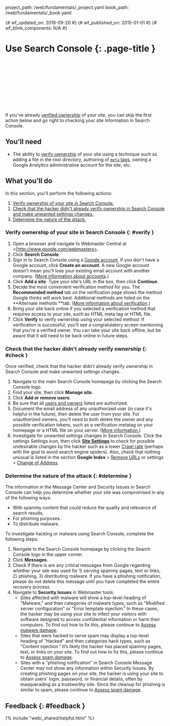 project_path: /web/fundamentals/_project.yaml
book_path: /web/fundamentals/_book.yaml

{# wf_updated_on: 2018-09-20 #}
{# wf_published_on: 2015-01-01 #}
{# wf_blink_components: N/A #}

# Use Search Console {: .page-title }

<div class="video-wrapper">
  <iframe class="devsite-embedded-youtube-video" data-video-id="jC7jja6ebBM"
          data-autohide="1" data-showinfo="0" frameborder="0" allowfullscreen>
  </iframe>
</div>

If you've already
[verified ownership](https://www.support.google.com/webmasters/answer/35179)
of your site, you can skip the first action below and go right to checking your
site information in Search Console.

<div class="clearfix"></div>

## You'll need

* The ability to
  [verify ownership](https://www.support.google.com/webmasters/answer/35179)
  of your site using a technique such as adding a file in the root directory,
  authoring of
  [`meta` tags](https://www.support.google.com/webmasters/answer/79812),
  owning a Google Analytics administrative account for the site, etc.


## What you'll do

In this section, you'll perform the following actions:

1. [Verify ownership of your site in Search Console.](#verify)
2. [Check that the hacker didn't already verify ownership in Search Console
   and make unwanted settings changes.](#check)
3. [Determine the nature of the attack.](#determine)




### Verify ownership of your site in Search Console {: #verify }

1. Open a browser and navigate to Webmaster Central at
   <[http://www.google.com/webmasters>.
2. Click **Search Console**.
3. Sign in to Search Console using a
   [Google account](https://www.google.com/accounts). If you don't have a
   Google account, click **Create an account**. A new Google account doesn't
   mean you'll lose your existing email account with another company.
   ([More information about accounts](https://accounts.google.com/SignUp).)
4. Click **Add a site**. Type your site's URL in the box, then click
   **Continue**.
5. Decide the most convenient verification method for you. The
   **Recommended method** tab on the verification page shows the method Google
   thinks will work best. Additional methods are listed on the
   **Alternate methods **tab.
   ([More information about verification](https://goo.gl/kQnHQ).)
6. Bring your site back online if you selected a verification method that
   requires access to your site, such as HTML meta tag or HTML file.
7. Click **Verify** to verify ownership using your selected method. If
   verification is successful, you'll see a congratulatory screen mentioning
   that you're a verified owner. You can take your site back offline, but
   be aware that it will need to be back online in future steps.


### Check that the hacker didn't already verify ownership {: #check }

Once verified, check that the hacker didn't already verify ownership in
Search Console and make unwanted settings changes.

1. Navigate to the main Search Console homepage by clicking the Search Console logo.
2. Find your site, then click **Manage site.**
3. Click **Add or remove users**.
4. Be sure that all
   [users and owners](https://www.support.google.com/webmasters/answer/44227)
   listed are authorized.
5. Document the email address of any unauthorized user (in case it's helpful
   in the future), then delete the user from your site. For unauthorized
   owners, you'll need to both delete the owner and any possible verification
   tokens, such as a verification metatag on your homepage or a HTML file on
   your server.
   ([More information.](https://www.support.google.com/webmasters/answer/2454036))
6. Investigate for unwanted settings changes in Search Console. Click the
   <span class="material-icons">settings</span> Settings icon, then click
   [**Site Settings**](https://www.support.google.com/webmasters/answer/2454036)
   to check for possible undesirable changes by the hacker such as a lower
   [Crawl rate](https://www.support.google.com/webmasters/answer/48620)
   (perhaps with the goal to avoid search engine spiders). Also, check that
   nothing unusual is listed in the section **Google Index** >
   [Remove URLs](https://www.support.google.com/webmasters/answer/164734) or
   <span class="material-icons">settings</span> >
   [Change of Address](https://www.support.google.com/webmasters/answer/83106).

### Determine the nature of the attack {: #determine }

The information in the Message Center and Security Issues in Search Console can
help you determine whether your site was compromised in any of the following
ways:

* With spammy content that could reduce the quality and relevance of
  search results.
* For phishing purposes.
* To distribute malware.

To investigate hacking or malware using Search Console, complete the following
steps:

1. Navigate to the Search Console homepage by clicking the Search Console logo
   in the upper corner.
2. Click **Messages**.
3. Check if there is are any critical messages from Google regarding whether
   your site was used for 1) serving spammy pages, text or links, 2) phishing,
   3) distributing malware. If you have a phishing notification, please do
   not delete this message until you have completed the entire recovery process.
4. Navigate to **Security Issues** in Webmaster tools.
    * Sites affected with malware will show a top-level heading of "Malware,"
      and then categories of malware types, such as "Modified server
      configuration" or "Error template injection." In these cases, the hacker
      may be using your site to infect your visitors with software designed to
      access confidential information or harm their computers. To find out
      how to fix this, please continue to
      [Assess malware damage](hacked_with_malware).
    * Sites that were hacked to serve spam may display a top-level heading of
      "Hacked" and then categories hack types, such as "Content injection."
      It’s likely the hacker has placed spammy pages, text, or links on your
      site. To find out how to fix this, please continue to
      [Assess spam damage](hacked_with_spam).
    * Sites with a "phishing notification" in Search Console Message Center
      may not show any information within Security Issues. By creating phishing
      pages on your site, the hacker is using your site to obtain users' login,
      password, or financial details, often by masquerading as a trustworthy
      site. Since the cleanup for phishing is similar to spam, please continue
      to [Assess spam damage](hacked_with_spam).

## Feedback {: #feedback }

{% include "web/_shared/helpful.html" %}
